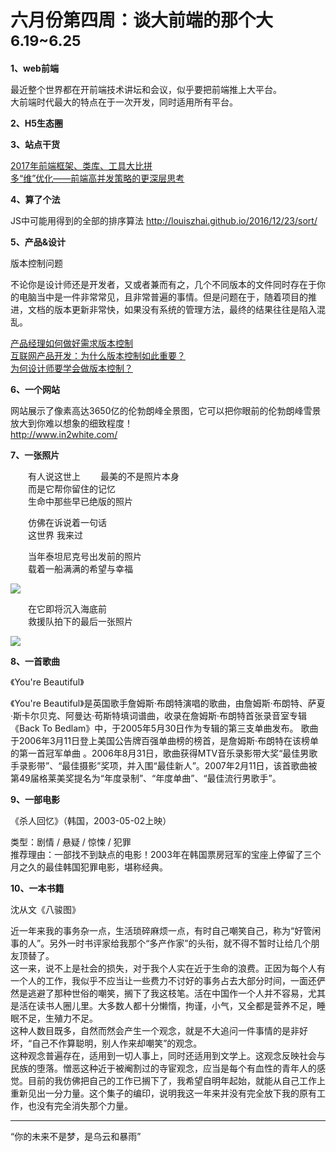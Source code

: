 
# 六月份第四周：谈大前端的那个大  <small>6.19~6.25</small>

__1、web前端__    
  
最近整个世界都在开前端技术讲坛和会议，似乎要把前端推上大平台。   
大前端时代最大的特点在于一次开发，同时适用所有平台。

__2、H5生态圈__      


__3、站点干货__    

[2017年前端框架、类库、工具大比拼](http://www.cnblogs.com/powertoolsteam/p/front_end_framework_2017.html)      
[多“维”优化——前端高并发策略的更深层思考](http://wetest.qq.com/lab/view/316.html)  

__4、算了个法__     

JS中可能用得到的全部的排序算法 http://louiszhai.github.io/2016/12/23/sort/

__5、产品&设计__        

版本控制问题  

不论你是设计师还是开发者，又或者兼而有之，几个不同版本的文件同时存在于你的电脑当中是一件非常常见，且非常普遍的事情。但是问题在于，随着项目的推进，文档的版本更新非常快，如果没有系统的管理方法，最终的结果往往是陷入混乱。   

[产品经理如何做好需求版本控制](http://www.woshipm.com/pmd/182444.html)  
[互联网产品开发：为什么版本控制如此重要？](http://www.sohu.com/a/104813267_393925)  
[为何设计师要学会做版本控制？](http://www.woshipm.com/ucd/316309.html)   

__6、一个网站__

网站展示了像素高达3650亿的伦勃朗峰全景图，它可以把你眼前的伦勃朗峰雪景放大到你难以想象的细致程度！  
http://www.in2white.com/

__7、一张照片__   

　　有人说这世上
　　最美的不是照片本身  
　　而是它帮你留住的记忆  
　　生命中那些早已绝版的照片  

　　仿佛在诉说着一句话   
　　这世界 我来过  

　　当年泰坦尼克号出发前的照片  
　　载着一船满满的希望与幸福  

![](https://github.com/bluezhan/weeky/raw/master/docs/img/64-1.jpg) 

　　在它即将沉入海底前  
　　救援队拍下的最后一张照片  

![](https://github.com/bluezhan/weeky/raw/master/docs/img/64-2.jpg) 


__8、一首歌曲__  

《You're Beautiful》  

《You're Beautiful》是英国歌手詹姆斯·布朗特演唱的歌曲，由詹姆斯·布朗特、萨夏·斯卡尔贝克、阿曼达·苟斯特填词谱曲，收录在詹姆斯·布朗特首张录音室专辑《Back To Bedlam》中，于2005年5月30日作为专辑的第三支单曲发布。
歌曲于2006年3月11日登上美国公告牌百强单曲榜的榜首，是詹姆斯·布朗特在该榜单的第一首冠军单曲  。2006年8月31日，歌曲获得MTV音乐录影带大奖“最佳男歌手录影带”、“最佳摄影”奖项，并入围“最佳新人”。2007年2月11日，该首歌曲被第49届格莱美奖提名为“年度录制”、“年度单曲”、“最佳流行男歌手”。

__9、一部电影__   

《杀人回忆》（韩国，2003-05-02上映）

类型：剧情 / 悬疑 / 惊悚 / 犯罪  
推荐理由：一部找不到缺点的电影！2003年在韩国票房冠军的宝座上停留了三个月之久的最佳韩国犯罪电影，堪称经典。  

__10、一本书籍__ 

沈从文《八骏图》

近一年来我的事务杂一点，生活琐碎麻烦一点，有时自己嘲笑自己，称为“好管闲事的人”。另外一时书评家给我那个“多产作家”的头衔，就不得不暂时让给几个朋友顶替了。  
这一来，说不上是社会的损失，对于我个人实在近于生命的浪费。正因为每个人有一个人的工作，我似乎不应当让一些费力不讨好的事务占去大部分时间，一面还俨然是逃避了那种世俗的嘲笑，搁下了我这枝笔。活在中国作一个人并不容易，尤其是活在读书人圈儿里。大多数人都十分懒惰，拘谨，小气，又全都是营养不足，睡眠不足，生殖力不足。    
这种人数目既多，自然而然会产生一个观念，就是不大追问一件事情的是非好坏，“自己不作算聪明，别人作来却嘲笑”的观念。   
这种观念普遍存在，适用到一切人事上，同时还适用到文学上。这观念反映社会与民族的堕落。憎恶这种近于被阉割过的寺宦观念，应当是每个有血性的青年人的感觉。目前的我仿佛把自己的工作已搁下了，我希望自明年起始，就能从自己工作上重新见出一分力量。这个集子的编印，说明我这一年来并没有完全放下我的原有工作，也没有完全消失那个力量。
 

-------------------

“你的未来不是梦，是乌云和暴雨”

